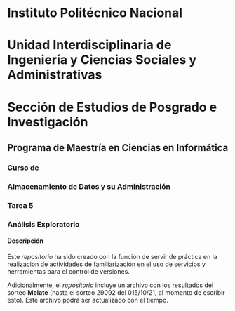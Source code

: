 # Instituto Politécnico Nacional
# Unidad Interdisciplinaria de Ingeniería y Ciencias Sociales y Administrativas
# Sección de Estudios de Posgrado e Investigación

## Programa de Maestría en Ciencias en Informática

### Curso de
### Almacenamiento de Datos y su Administración

### Tarea 5
### Análisis Exploratorio

#### Descripción

Este _repositorio_ ha sido creado con la función de servir de práctica en la realizacion de actividades de familiarización en el uso de servicios y herramientas para el control de versiones.

Adicionalmente, el _repositorio_ incluye un archivo con los resultados del sorteo **Melate** (hasta el sorteo 29092 del 015/10/21, al momento de escribir esto). Este archivo podrá ser actualizado con el tiempo.
